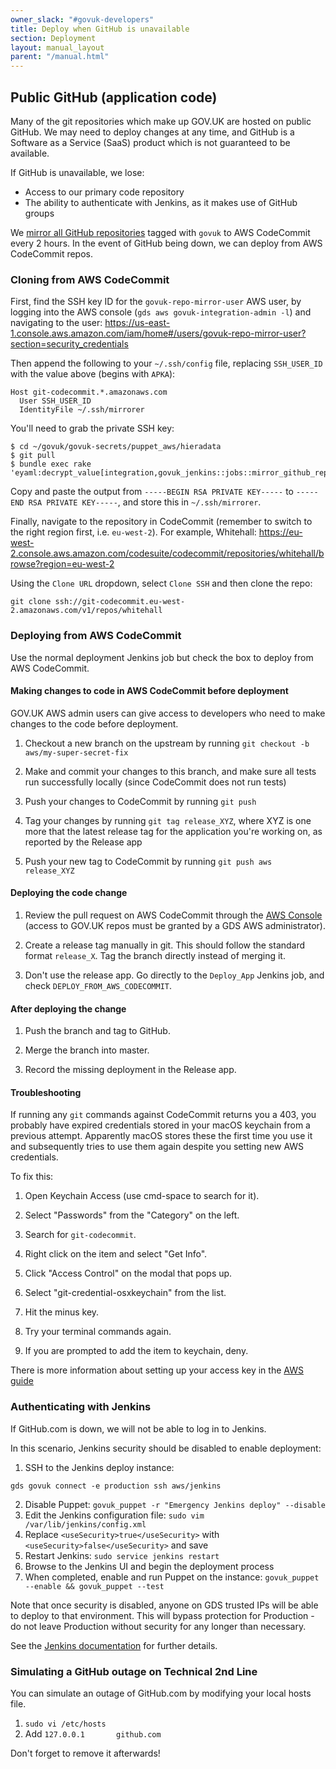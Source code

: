 ```yaml
---
owner_slack: "#govuk-developers"
title: Deploy when GitHub is unavailable
section: Deployment
layout: manual_layout
parent: "/manual.html"
---
```


## Public GitHub (application code)

Many of the git repositories which make up GOV.UK are hosted on public GitHub. We may need to deploy changes at any time, and GitHub is a Software as a Service (SaaS) product which is not guaranteed to be available.

If GitHub is unavailable, we lose:

* Access to our primary code repository
* The ability to authenticate with Jenkins, as it makes use of GitHub groups

We [mirror all GitHub repositories](repository-mirroring.html) tagged with `govuk` to AWS CodeCommit every 2 hours. In the event of GitHub being down, we can deploy from AWS CodeCommit repos.

### Cloning from AWS CodeCommit

First, find the SSH key ID for the `govuk-repo-mirror-user` AWS user, by logging into the AWS console (`gds aws govuk-integration-admin -l`) and navigating to the user: https://us-east-1.console.aws.amazon.com/iam/home#/users/govuk-repo-mirror-user?section=security_credentials

Then append the following to your `~/.ssh/config` file, replacing `SSH_USER_ID` with the value above (begins with `APKA`):

```
Host git-codecommit.*.amazonaws.com
  User SSH_USER_ID
  IdentityFile ~/.ssh/mirrorer
```

You'll need to grab the private SSH key:

```
$ cd ~/govuk/govuk-secrets/puppet_aws/hieradata 
$ git pull
$ bundle exec rake 'eyaml:decrypt_value[integration,govuk_jenkins::jobs::mirror_github_repositories::ssh_private_key]'
```

Copy and paste the output from `-----BEGIN RSA PRIVATE KEY-----` to `-----END RSA PRIVATE KEY-----`, and store this in `~/.ssh/mirrorer`.

Finally, navigate to the repository in CodeCommit (remember to switch to the right region first, i.e. `eu-west-2`). For example, Whitehall:
https://eu-west-2.console.aws.amazon.com/codesuite/codecommit/repositories/whitehall/browse?region=eu-west-2

Using the `Clone URL` dropdown, select `Clone SSH` and then clone the repo:

```
git clone ssh://git-codecommit.eu-west-2.amazonaws.com/v1/repos/whitehall
```

### Deploying from AWS CodeCommit

Use the normal deployment Jenkins job but check the box to deploy from AWS CodeCommit.

#### Making changes to code in AWS CodeCommit before deployment

GOV.UK AWS admin users can give access to developers who need to make changes to the code before deployment.

1. Checkout a new branch on the upstream by running `git checkout -b aws/my-super-secret-fix`

1. Make and commit your changes to this branch, and make sure all tests run successfully
   locally (since CodeCommit does not run tests)

1. Push your changes to CodeCommit by running `git push`

1. Tag your changes by running `git tag release_XYZ`, where XYZ is one more that the latest
   release tag for the application you're working on, as reported by the Release app

1. Push your new tag to CodeCommit by running `git push aws release_XYZ`

#### Deploying the code change

1. Review the pull request on AWS CodeCommit through the [AWS Console](https://eu-west-1.console.aws.amazon.com/codesuite/codecommit/repositories?region=eu-west-1#) (access to GOV.UK repos must be granted by a GDS AWS administrator).

1. Create a release tag manually in git. This should follow the standard format
   `release_X`. Tag the branch directly instead of merging it.

1. Don't use the release app. Go directly to the `Deploy_App` Jenkins job, and
   check `DEPLOY_FROM_AWS_CODECOMMIT`.

#### After deploying the change

1. Push the branch and tag to GitHub.

1. Merge the branch into master.

1. Record the missing deployment in the Release app.

#### Troubleshooting

If running any `git` commands against CodeCommit returns you a 403, you probably
have expired credentials stored in your macOS keychain from a previous attempt.
Apparently macOS stores these the first time you use it and subsequently tries
to use them again despite you setting new AWS credentials.

To fix this:

1. Open Keychain Access (use cmd-space to search for it).

1. Select "Passwords" from the "Category" on the left.

1. Search for `git-codecommit`.

1. Right click on the item and select "Get Info".

1. Click "Access Control" on the modal that pops up.

1. Select "git-credential-osxkeychain" from the list.

1. Hit the minus key.

1. Try your terminal commands again.

1. If you are prompted to add the item to keychain, deny.

There is more information about setting up your access key in the [AWS guide](https://docs.aws.amazon.com/codecommit/latest/userguide/setting-up-https-unixes.html)

### Authenticating with Jenkins

If GitHub.com is down, we will not be able to log in to Jenkins.

In this scenario, Jenkins security should be disabled to enable deployment:

1. SSH to the Jenkins deploy instance:

```console
gds govuk connect -e production ssh aws/jenkins
```

2. Disable Puppet: `govuk_puppet -r "Emergency Jenkins deploy" --disable`
3. Edit the Jenkins configuration file: `sudo vim /var/lib/jenkins/config.xml`
4. Replace `<useSecurity>true</useSecurity>` with `<useSecurity>false</useSecurity>` and save
5. Restart Jenkins: `sudo service jenkins restart`
6. Browse to the Jenkins UI and begin the deployment process
7. When completed, enable and run Puppet on the instance: `govuk_puppet --enable && govuk_puppet --test`

Note that once security is disabled, anyone on GDS trusted IPs will be able to deploy to that environment. This will bypass protection for Production - do not leave Production without security for any longer than necessary.

See the [Jenkins documentation](https://jenkins.io/doc/book/system-administration/security/#disabling-security) for further details.

### Simulating a GitHub outage on Technical 2nd Line

You can simulate an outage of GitHub.com by modifying your local hosts file.

1. `sudo vi /etc/hosts`
2. Add `127.0.0.1       github.com`

Don't forget to remove it afterwards!
